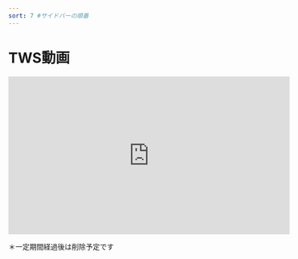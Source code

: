 ```yaml
---
sort: 7 #サイドバーの順番
---
```


# TWS動画

<iframe width="560" height="315" src="https://www.youtube.com/embed/d5blDi50NsQ" title="YouTube video player" frameborder="0" allow="accelerometer; autoplay; clipboard-write; encrypted-media; gyroscope; picture-in-picture" allowfullscreen></iframe>

＊一定期間経過後は削除予定です